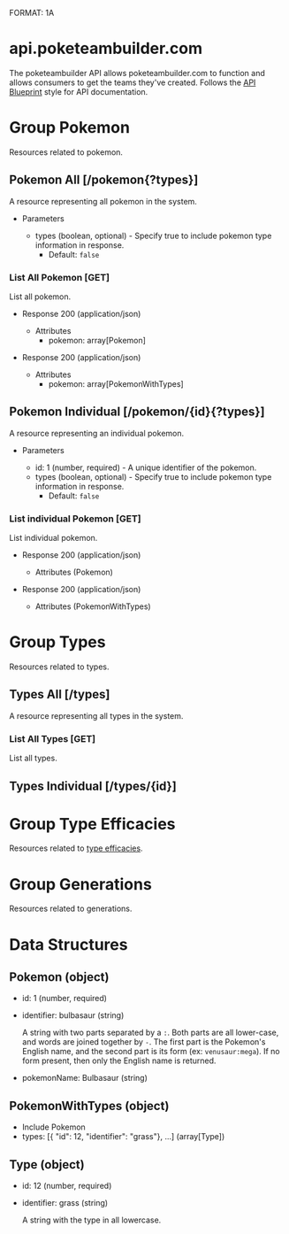 FORMAT: 1A

# api.poketeambuilder.com

The poketeambuilder API allows poketeambuilder.com to function and allows consumers to get the teams they've created. Follows the [API Blueprint](https://apiblueprint.org/) style for API documentation.




# Group Pokemon

Resources related to pokemon.

## Pokemon All [/pokemon{?types}]

A resource representing all pokemon in the system.

+ Parameters

    + types (boolean, optional) - Specify true to include pokemon type information in response.
        + Default: `false`

### List All Pokemon [GET]

List all pokemon. 

+ Response 200 (application/json)

    + Attributes
        + pokemon: array[Pokemon]

+ Response 200 (application/json)

    + Attributes
        + pokemon: array[PokemonWithTypes]

## Pokemon Individual [/pokemon/{id}{?types}]

A resource representing an individual pokemon.

+ Parameters

    + id: 1 (number, required) - A unique identifier of the pokemon.
    + types (boolean, optional) - Specify true to include pokemon type information in response.
        + Default: `false`

### List individual Pokemon [GET]

List individual pokemon.

+ Response 200 (application/json)

    + Attributes (Pokemon)

+ Response 200 (application/json)

    + Attributes (PokemonWithTypes)




# Group Types

Resources related to types.

## Types All [/types]

A resource representing all types in the system.

### List All Types [GET]

List all types.

## Types Individual [/types/{id}]




# Group Type Efficacies

Resources related to [type efficacies](https://bulbapedia.bulbagarden.net/wiki/Type#Type_effectiveness).




# Group Generations

Resources related to generations.




# Data Structures

## Pokemon (object)
+ id: 1 (number, required)
+ identifier: bulbasaur (string)

    A string with two parts separated by a `:`. Both parts are all lower-case, and words are joined together by `-`. The first part is the Pokemon's English name, and the second part is its form (ex: `venusaur:mega`). If no form present, then only the English name is returned.

+ pokemonName: Bulbasaur (string)

## PokemonWithTypes (object)
+ Include Pokemon
+ types: [{ "id": 12, "identifier": "grass"}, ...] (array[Type])

## Type (object)
+ id: 12 (number, required)
+ identifier: grass (string)

    A string with the type in all lowercase.

